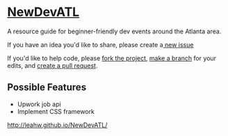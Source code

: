 # <a href="http://leahw.github.io/NewDevATL/">NewDevATL</a>
A resource guide for beginner-friendly dev events around the Atlanta area.

If you have an idea you'd like to share, please create a<a href="https://help.github.com/articles/creating-an-issue/"> new issue </a>

If you'd like to help code, please <a href="https://guides.github.com/activities/forking/"> fork the project</a>, <a href="https://guides.github.com/introduction/flow/"> make a branch</a> for your edits, and <a href="https://help.github.com/articles/creating-a-pull-request/"> create a pull request</a>.

## Possible Features
- Upwork job api
- Implement CSS framework

http://leahw.github.io/NewDevATL/
